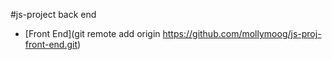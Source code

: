 #js-project back end

- [Front End](git remote add origin https://github.com/mollymoog/js-proj-front-end.git)
